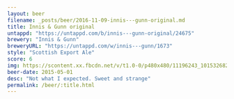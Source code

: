 ```yaml
---
layout: beer
filename: _posts/beer/2016-11-09-innis---gunn-original.md
title: Innis & Gunn original
untappd: "https://untappd.com/b/innis---gunn-original/24675"
brewery: "Innis & Gunn"
breweryURL: "https://untappd.com/w/innis---gunn/1673"
style: "Scottish Export Ale"
score: 6
img: https://scontent.xx.fbcdn.net/v/t1.0-0/p480x480/11196243_10153268257703745_5034055497574956739_n.jpg?oh=d9d033ad7c0ce6d6fbd2d9375a45614e&oe=59042A01
beer-date: 2015-05-01
desc: "Not what I expected. Sweet and strange"
permalink: /beer/:title.html
---
```

